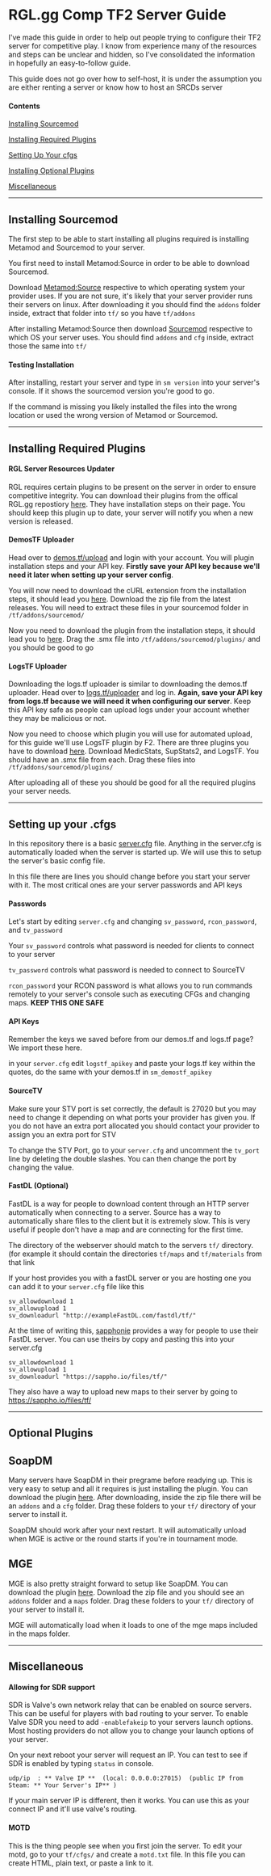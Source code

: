 # RGL.gg Comp TF2 Server Guide

I've made this guide in order to help out people trying to configure their TF2 server for competitive play. I know from experience many of the resources and steps can be unclear and hidden, so I've consolidated the information in hopefully an easy-to-follow guide.

This guide does not go over how to self-host, it is under the assumption you are either renting a server or know how to host an SRCDs server

#### Contents

[Installing Sourcemod](https://github.com/Av3r4ge/rgl-comp-server-guide?tab=readme-ov-file#installing-sourcemod)

[Installing Required Plugins](https://github.com/Av3r4ge/rgl-comp-server-guide?tab=readme-ov-file#installing-required-plugins)

[Setting Up Your cfgs](https://github.com/Av3r4ge/rgl-comp-server-guide?tab=readme-ov-file#setting-up-your-cfgs)

[Installing Optional Plugins](https://github.com/Av3r4ge/rgl-comp-server-guide?tab=readme-ov-file#optional-plugins)

[Miscellaneous](https://github.com/Av3r4ge/rgl-comp-server-guide?tab=readme-ov-file#miscellaneous)

***

## Installing Sourcemod

The first step to be able to start installing all plugins required is installing Metamod and Sourcemod to your server. 

You first need to install Metamod:Source in order to be able to download Sourcemod.

Download [Metamod:Source](https://www.sourcemm.net/downloads.php?branch=stable) respective to which operating system your provider uses. If you are not sure, it's likely that your server provider runs their servers on linux. After downloading it you should find the `addons` folder inside, extract that folder into `tf/` so you have `tf/addons`

After installing Metamod:Source then download [Sourcemod](https://www.sourcemod.net/downloads.php?branch=stable) respective to which OS your server uses. You should find `addons` and `cfg` inside, extract those the same into `tf/`



#### Testing Installation

After installing, restart your server and type in `sm version` into your server's console. If it shows the sourcemod version you're good to go.

If the command is missing you likely installed the files into the wrong location or used the wrong version of Metamod or Sourcemod.

***

## Installing Required Plugins



#### RGL Server Resources Updater

RGL requires certain plugins to be present on the server in order to ensure competitive integrity. You can download their plugins from the offical RGL.gg repostiory [here](https://github.com/RGLgg/server-resources-updater). They have installation steps on their page. You should keep this plugin up to date, your server will notify you when a new version is released.

#### DemosTF Uploader

Head over to [demos.tf/upload](https://demos.tf/upload) and login with your account. You will plugin installation steps and your API key. **Firstly save your API key because we'll need it later when setting up your server config**.

You will now need to download the cURL extension from the installation steps, it should lead you [here](https://github.com/sapphonie/SM-neocurl-ext). Download the zip file from the latest releases. You will need to extract these files in your sourcemod folder in `/tf/addons/sourcemod/`

Now you need to download the plugin from the installation steps, it should lead you to [here](https://github.com/demostf/plugin). Drag the .smx file into `/tf/addons/sourcemod/plugins/` and you should be good to go

#### LogsTF Uploader

Downloading the logs.tf uploader is similar to downloading the demos.tf uploader. Head over to [logs.tf/uploader](https://logs.tf/uploader) and log in. **Again, save your API key from logs.tf because we will need it when configuring our server**. Keep this API key safe as people can upload logs under your account whether they may be malicious or not.

Now you need to choose which plugin you will use for automated upload, for this guide we'll use LogsTF plugin by F2. There are three plugins you have to download [here](https://www.teamfortress.tv/13598/?page=1#post-1). Download MedicStats, SupStats2, and LogsTF. You should have an .smx file from each. Drag these files into `/tf/addons/sourcemod/plugins/`



After uploading all of these you should be good for all the required plugins your server needs.

***

## Setting up your .cfgs

In this repository there is a basic [server.cfg](/configs/server.cfg) file. Anything in the server.cfg is automatically loaded when the server is started up. We will use this to setup the server's basic config file.

In this file there are lines you should change before you start your server with it. The most critical ones are your server passwords and API keys

#### Passwords

Let's start by editing `server.cfg` and changing `sv_password`, `rcon_password`, and `tv_password`

Your `sv_password` controls what password is needed for clients to connect to your server

`tv_password` controls what password is needed to connect to SourceTV

`rcon_password` your RCON password is what allows you to run commands remotely to your server's console such as executing CFGs and changing maps. **KEEP THIS ONE SAFE**

#### API Keys

Remember the keys we saved before from our demos.tf and logs.tf page? We import these here.

in your `server.cfg` edit `logstf_apikey` and paste your logs.tf key within the quotes, do the same with your demos.tf in `sm_demostf_apikey`

#### SourceTV

Make sure your STV port is set correctly, the default is 27020 but you may need to change it depending on what ports your provider has given you. If you do not have an extra port allocated you should contact your provider to assign you an extra port for STV

To change the STV Port, go to your `server.cfg` and uncomment the `tv_port` line by deleting the double slashes. You can then change the port by changing the value.

#### FastDL (Optional)

FastDL is a way for people to download content through an HTTP server automatically when connecting to a server. Source has a way to automatically share files to the client but it is extremely slow. This is very useful if people don't have a map and are connecting for the first time.

The directory of the webserver should match to the servers `tf/` directory. (for example it should contain the directories `tf/maps` and `tf/materials` from that link 

If your host provides you with a fastDL server or you are hosting one you can add it to your `server.cfg` file like this

```
sv_allowdownload 1
sv_allowupload 1
sv_downloadurl "http://exampleFastDL.com/fastdl/tf/"
```

At the time of writing this, [sapphonie](https://github.com/sapphonie) provides a way for people to use their FastDL server. You can use theirs by copy and pasting this into your server.cfg

```
sv_allowdownload 1
sv_allowupload 1
sv_downloadurl "https://sappho.io/files/tf/"
```

They also have a way to upload new maps to their server by going to https://sappho.io/files/tf/

***

## Optional Plugins

## SoapDM

Many servers have SoapDM in their pregrame before readying up. This is very easy to setup and all it requires is just installing the plugin. You can download the plugin [here](https://github.com/sapphonie/SOAP-TF2DM).
After downloading, inside the zip file there will be an `addons` and a `cfg` folder. Drag these folders to your `tf/` directory of your server to install it.

SoapDM should work after your next restart. It will automatically unload when MGE is active or the round starts if you're in tournament mode.

## MGE

MGE is also pretty straight forward to setup like SoapDM. You can download the plugin [here](https://github.com/sapphonie/MGEMod?tab=readme-ov-file).  Download the zip file and you should see an `addons` folder and a `maps` folder. Drag these folders to your `tf/` directory of your server to install it.

MGE will automatically load when it loads to one of the mge maps included in the maps folder.

---

## Miscellaneous

#### Allowing for SDR support

SDR is Valve's own network relay that can be enabled on source servers. This can be useful for players with bad routing to your server. To enable Valve SDR you need to add `-enablefakeip` to your servers launch options. Most hosting providers do not allow you to change your launch options of your server.

On your next reboot your server will request an IP. You can test to see if SDR is enabled by typing `status` in console. 

``udp/ip  : ** Valve IP **  (local: 0.0.0.0:27015)  (public IP from Steam: ** Your Server's IP** )``

If your main server IP is different, then it works. You can use this as your connect IP and it'll use valve's routing.

#### MOTD

This is the thing people see when you first join the server. To edit your motd, go to your `tf/cfgs/` and create a `motd.txt` file. In this file you can create HTML, plain text, or paste a link to it.